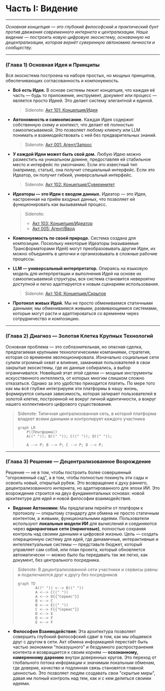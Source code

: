 # Часть I: Видение

---

_Основная концепция — это глубокий философский и практический бунт против движения современного интернета к централизации. Наше видение — построить новую цифровую экосистему, основанную на децентрализации, которая вернёт суверенную автономию личности и сообществу._

---

### (Глава 1) Основная Идея и Принципы

Вся экосистема построена на наборе простых, но мощных принципов, обеспечивающих согласованность и компонуемость.

- **Всё есть Идея.** В основе системы лежит концепция, что каждая её часть — будь то приложение, инструмент, документ или процесс — является просто Идеей. Это делает систему элегантной и единой.

  > Sidenote: [Акт 101: Концепция/Идея](../rfc/101_concept_idea.md)

- **Автономность и самоописание.** Каждая Идея содержит собственную схему и контекст, что делает её полностью самоописываемой. Это позволяет любому клиенту или LLM понимать и взаимодействовать с ней без предварительных знаний.

  > Sidenote: [Акт 001: Агент/Запрос](../rfc/001_agent_request.md)

- **У каждой Идеи может быть свой дом.** Любую Идею можно разместить на уникальном домене, предоставляя ей стабильное место и интерфейс по умолчанию. Если это известный тип (например, статья), она получит специальный интерфейс. Если это Идеатор, он получит гибкий, универсальный интерфейс.

  > Sidenote: [Акт 102: Концепция/Суверенитет](../rfc/102_concept_sovereignty.md)

- **Идеаторы — это Идеи с вводом данных.** Идеатор — это Идея, настроенная на приём входных данных, что позволяет ей функционировать как вызываемый процесс.

  > Sidenote:
  >
  > - [Акт 103: Концепция/Идеатор](../rfc/103_concept_ideator.md)
  > - [Акт 005: Агент/Ввод](../rfc/005_agent_input.md)

- **Компонуемость по своей природе.** Система создана для композиции. Поскольку некоторые Идеаторы (называемые Трансформаторами Идей) могут преобразовывать другие Идеи, их можно объединять в цепочки и организовывать в сложные рабочие процессы.

- **LLM — универсальный интерпретатор.** Опираясь на языковую модель для интерпретации и выполнения Идей на основе их самоописываемой структуры, вся система становится невероятно доступной и легко адаптируется к новым сценариям использования.

  > Sidenote: [Акт 104: Концепция/Скрытое](../rfc/104_concept_latent_.md)

- **Протокол живых Идей.** Мы не просто обмениваемся статичными данными; мы обмениваемся живыми, развивающимися системами, которые могут расти и адаптироваться со временем через сотрудничество и композицию.

---

### (Глава 2) Диагноз — Золотая Клетка Крупных Технологий

Основная проблема — это соблазнительная, но опасная сделка, предлагаемая крупными технологическими компаниями, стратегия, которая со временем эволюционировала. Изначально социальные сети сулили огромный охват и влияние, заманивая пользователей в свои закрытые экосистемы, где их данные собирались, а выбор ограничивался. Новейший этап этой сделки — мощные инструменты искусственного интеллекта, от которых многим слишком сложно отказаться. Однако за это удобство приходится платить. По мере того как мы всё глубже интегрируем эти платформы в нашу жизнь, формируется сильная зависимость, которая запирает пользователей в золотой клетке, построенной не вокруг личной идентичности, а вокруг нашего коллективного цифрового существования.

> Sidenote: Типичная централизованная сеть, в которой платформа владеет всеми данными и контролирует каждого участника
>
> ```mermaid
> graph LR
>     P((Платформа))
>     A((" ")); B((" ")); C((" ")); D((" "));
>
>     A --> P; B --> P; C --> P; D --> P;
> ```

---

### (Глава 3) Решение — Децентрализованное Возрождение

Решение — не в том, чтобы построить более совершенный "огороженный сад", а в том, чтобы полностью покинуть эти сады и освоить новый, открытый рубеж. Это возвращение к духу раннего, децентрализованного интернета, но адаптированного для эпохи ИИ. Это возрождение строится на двух фундаментальных основах: новой архитектуре для идей и новой философии взаимодействия.

- **Видение Автономии:** Мы предлагаем перейти от платформ к протоколу — открытому стандарту для обмена не просто статичным контентом, а живыми, функциональными идеями. Пользователи используют **локальные модели ИИ** для вычислений и соединяются через **одноранговые сети (пиринговые)**, полностью сохраняя контроль над своими данными и цифровой жизнью. Цель — создать операционную систему для идей, где динамичные, интерактивные и интеллектуальные системы — представьте бюджет, который управляет сам собой, или план проекта, который обновляется автоматически — можно было бы передавать так же легко, как документ, без центрального посредника.

> Sidenote: В децентрализованной сети участники и сервисы равны и подключаются друг к другу без посредников
>
> ```mermaid
> graph TD
>         A((" ")) <--> B((" "))
>         A <--> C((" "))
>         A <--> D{{"Сервис"}}
>         B <--> C
>         B <--> E((" "))
>         C <--> F{{"Сервис"}}
>         D <--> E
>         D <--> F
>         E <--> F
> ```

- **Философия Взаимодействия:** Эта архитектура позволяет совершить глубокий философский сдвиг в том, как мы общаемся друг с другом в сети. Акт обмена информацией перестаёт быть частью экономики "показушного" и бездумного распространения контента и возвращается к своим корням — **осознанному, намеренному дарению** внутри доверенных кругов. Это переход от глобального потока информации к значимым локальным обменам, где доверие, качество и подлинная связь становятся главной ценностью. Это позволяет людям создавать свои "скрытые миры", давая им полный контроль над тем, как и с кем делиться своими идеями.